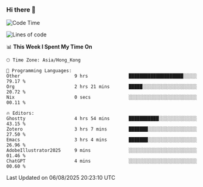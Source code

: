 ### Hi there 👋

<!--
**nicehiro/nicehiro** is a ✨ _special_ ✨ repository because its `README.md` (this file) appears on your GitHub profile.

Here are some ideas to get you started:

- 🔭 I’m currently working on ...
- 🌱 I’m currently learning ...
- 👯 I’m looking to collaborate on ...
- 🤔 I’m looking for help with ...
- 💬 Ask me about ...
- 📫 How to reach me: ...
- 😄 Pronouns: ...
- ⚡ Fun fact: ...
-->

<!--START_SECTION:waka-->
![Code Time](http://img.shields.io/badge/Code%20Time-865%20hrs%2043%20mins-blue)

![Lines of code](https://img.shields.io/badge/From%20Hello%20World%20I%27ve%20Written-1.7%20million%20lines%20of%20code-blue)

📊 **This Week I Spent My Time On** 

```text
🕑︎ Time Zone: Asia/Hong_Kong

💬 Programming Languages: 
Other                    9 hrs               ████████████████████░░░░░   79.17 % 
Org                      2 hrs 21 mins       █████░░░░░░░░░░░░░░░░░░░░   20.72 % 
Nix                      0 secs              ░░░░░░░░░░░░░░░░░░░░░░░░░   00.11 % 

🔥 Editors: 
Ghostty                  4 hrs 54 mins       ███████████░░░░░░░░░░░░░░   43.15 % 
Zotero                   3 hrs 7 mins        ███████░░░░░░░░░░░░░░░░░░   27.50 % 
Emacs                    3 hrs 4 mins        ███████░░░░░░░░░░░░░░░░░░   26.96 % 
AdobeIllustrator2025     9 mins              ░░░░░░░░░░░░░░░░░░░░░░░░░   01.46 % 
ChatGPT                  4 mins              ░░░░░░░░░░░░░░░░░░░░░░░░░   00.60 % 
```


 Last Updated on 06/08/2025 20:23:10 UTC
<!--END_SECTION:waka-->
